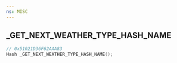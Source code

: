 ```yaml
---
ns: MISC
---
```

## _GET_NEXT_WEATHER_TYPE_HASH_NAME

```c
// 0x51021D36F62AAA83
Hash _GET_NEXT_WEATHER_TYPE_HASH_NAME();
```

